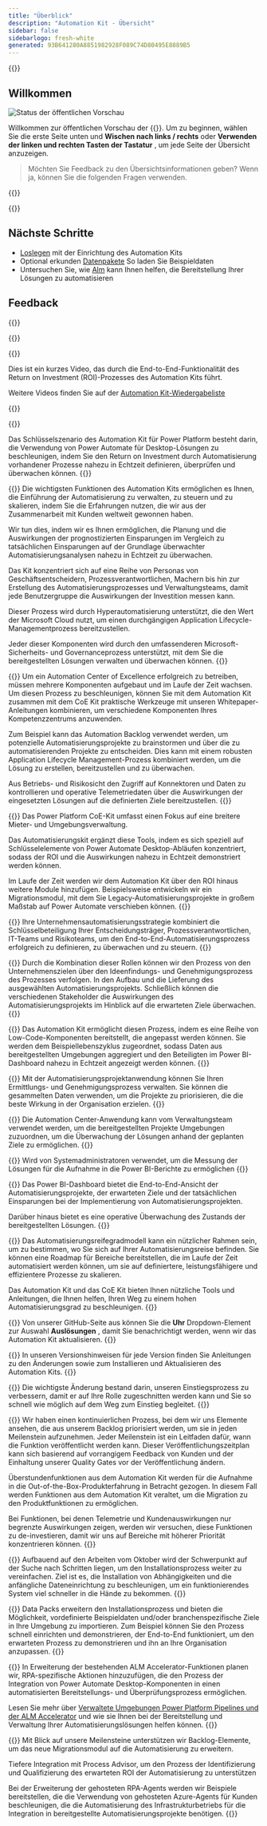 ```yaml
---
title: "Überblick"
description: "Automation Kit - Übersicht"
sidebar: false
sidebarlogo: fresh-white
generated: 93B641280A8851982928F089C74D80495E8889B5
---
```


<div class="optional">

{{<toc>}}

## Willkommen

![Status der öffentlichen Vorschau](/images/illustrations/status-public-preview.svg)

Willkommen zur öffentlichen Vorschau der {{<product-name>}}. Um zu beginnen, wählen Sie die erste Seite unten und **Wischen nach links / rechts** oder **Verwenden der linken und rechten Tasten der Tastatur** , um jede Seite der Übersicht anzuzeigen.

> Möchten Sie Feedback zu den Übersichtsinformationen geben? Wenn ja, können Sie die folgenden Fragen verwenden.

</div>

{{<presentation slides="0,1,2,3,4,5,6,7,8,9,10,11,12,13,14,15,16,17,18,19,20">}}

<div class="optional">

{{<presentationStyles>}}

## Nächste Schritte

- [Loslegen](/de/get-started) mit der Einrichtung des Automation Kits
- Optional erkunden [Datenpakete](/de/features/datapacks) So laden Sie Beispieldaten
- Untersuchen Sie, wie [Alm](/de/features/alm) kann Ihnen helfen, die Bereitstellung Ihrer Lösungen zu automatisieren

## Feedback

{{<questions name="/content/de/overview.json" completed="Vielen Dank für Ihr Feedback" showNavigationButtons="false" locale="de">}}

</div>

{{<slideStyles>}}

{{<slide id="slide0" audio="" description="Overview Video" video="VNC0PWBTRwA">}}

Dies ist ein kurzes Video, das durch die End-to-End-Funktionalität des Return on Investment (ROI)-Prozesses des Automation Kits führt.

Weitere Videos finden Sie auf der [Automation Kit-Wiedergabeliste](https://www.youtube.com/playlist?list=PLi9EhCY4z99VlRg4j7D1Or6XfXbUcEWZy)

{{</slide>}}

{{<slide  id="slide1" audio="overview/Slide01.mp3" description="Automation Kit Overview" image="overview/Slide01.SVG" >}}

Das Schlüsselszenario des Automation Kit für Power Platform besteht darin, die Verwendung von Power Automate für Desktop-Lösungen zu beschleunigen, indem Sie den Return on Investment durch Automatisierung vorhandener Prozesse nahezu in Echtzeit definieren, überprüfen und überwachen können.
{{</slide>}}

{{<slide  id="slide2" audio="overview/Slide02.mp3" description="Automation Kit Features" image="overview/Slide02.SVG" >}}
Die wichtigsten Funktionen des Automation Kits ermöglichen es Ihnen, die Einführung der Automatisierung zu verwalten, zu steuern und zu skalieren, indem Sie die Erfahrungen nutzen, die wir aus der Zusammenarbeit mit Kunden weltweit gewonnen haben.

Wir tun dies, indem wir es Ihnen ermöglichen, die Planung und die Auswirkungen der prognostizierten Einsparungen im Vergleich zu tatsächlichen Einsparungen auf der Grundlage überwachter Automatisierungsanalysen nahezu in Echtzeit zu überwachen.

Das Kit konzentriert sich auf eine Reihe von Personas von Geschäftsentscheidern, Prozessverantwortlichen, Machern bis hin zur Erstellung des Automatisierungsprozesses und Verwaltungsteams, damit jede Benutzergruppe die Auswirkungen der Investition messen kann.

Dieser Prozess wird durch Hyperautomatisierung unterstützt, die den Wert der Microsoft Cloud nutzt, um einen durchgängigen Application Lifecycle-Managementprozess bereitzustellen.

Jeder dieser Komponenten wird durch den umfassenderen Microsoft-Sicherheits- und Governanceprozess unterstützt, mit dem Sie die bereitgestellten Lösungen verwalten und überwachen können.
{{</slide>}}

{{<slide  id="slide3" audio="overview/Slide03.mp3" description="Automation Center of Excellence Overview" image="overview/Slide03.SVG" >}}
Um ein Automation Center of Excellence erfolgreich zu betreiben, müssen mehrere Komponenten aufgebaut und im Laufe der Zeit wachsen. Um diesen Prozess zu beschleunigen, können Sie mit dem Automation Kit zusammen mit dem CoE Kit praktische Werkzeuge mit unseren Whitepaper-Anleitungen kombinieren, um verschiedene Komponenten Ihres Kompetenzzentrums anzuwenden.

Zum Beispiel kann das Automation Backlog verwendet werden, um potenzielle Automatisierungsprojekte zu brainstormen und über die zu automatisierenden Projekte zu entscheiden. Dies kann mit einem robusten Application Lifecycle Management-Prozess kombiniert werden, um die Lösung zu erstellen, bereitzustellen und zu überwachen.

Aus Betriebs- und Risikosicht den Zugriff auf Konnektoren und Daten zu kontrollieren und operative Telemetriedaten über die Auswirkungen der eingesetzten Lösungen auf die definierten Ziele bereitzustellen.
{{</slide>}}

{{<slide  id="slide4" audio="overview/Slide04.mp3" description="Automation Kit vs CoE Kit" image="overview/Slide04.SVG" >}}
Das Power Platform CoE-Kit umfasst einen Fokus auf eine breitere Mieter- und Umgebungsverwaltung.

Das Automatisierungskit ergänzt diese Tools, indem es sich speziell auf Schlüsselelemente von Power Automate Desktop-Abläufen konzentriert, sodass der ROI und die Auswirkungen nahezu in Echtzeit demonstriert werden können.

Im Laufe der Zeit werden wir dem Automation Kit über den ROI hinaus weitere Module hinzufügen. Beispielsweise entwickeln wir ein Migrationsmodul, mit dem Sie Legacy-Automatisierungsprojekte in großem Maßstab auf Power Automate verschieben können.
{{</slide>}}

{{<slide  id="slide5" audio="overview/Slide05.mp3" description="Corporate Automation Strategy" image="overview/Slide05.SVG" >}}
Ihre Unternehmensautomatisierungsstrategie kombiniert die Schlüsselbeteiligung Ihrer Entscheidungsträger, Prozessverantwortlichen, IT-Teams und Risikoteams, um den End-to-End-Automatisierungsprozess erfolgreich zu definieren, zu überwachen und zu steuern.
{{</slide>}}

{{<slide  id="slide6" audio="overview/Slide06.mp3" description="Corporate Automation Strategy" image="overview/Slide06.SVG" >}}
Durch die Kombination dieser Rollen können wir den Prozess von den Unternehmenszielen über den Ideenfindungs- und Genehmigungsprozess des Prozesses verfolgen. In den Aufbau und die Lieferung des ausgewählten Automatisierungsprojekts. Schließlich können die verschiedenen Stakeholder die Auswirkungen des Automatisierungsprojekts im Hinblick auf die erwarteten Ziele überwachen.
{{</slide>}}

{{<slide  id="slide7" audio="overview/Slide07.mp3" description="Leveraging Automation Kit" image="overview/Slide07.SVG" >}}
Das Automation Kit ermöglicht diesen Prozess, indem es eine Reihe von Low-Code-Komponenten bereitstellt, die angepasst werden können. Sie werden dem Beispiellebenszyklus zugeordnet, sodass Daten aus bereitgestellten Umgebungen aggregiert und den Beteiligten im Power BI-Dashboard nahezu in Echtzeit angezeigt werden können.
{{</slide>}}

{{<slide  id="slide8" audio="overview/Slide08.mp3" description="Automation Projects" image="overview/Slide08.SVG" >}}
Mit der Automatisierungsprojektanwendung können Sie Ihren Ermittlungs- und Genehmigungsprozess verwalten. Sie können die gesammelten Daten verwenden, um die Projekte zu priorisieren, die die beste Wirkung in der Organisation erzielen.
{{</slide>}}

{{<slide  id="slide9" audio="overview/Slide09.mp3" description="Automation Center" image="overview/Slide09.SVG" >}}
Die Automation Center-Anwendung kann vom Verwaltungsteam verwendet werden, um die bereitgestellten Projekte Umgebungen zuzuordnen, um die Überwachung der Lösungen anhand der geplanten Ziele zu ermöglichen.
{{</slide>}}

{{<slide  id="slide10" audio="overview/Slide10.mp3" description="Automation Solution Manager" image="overview/Slide10.SVG" >}}
Wird von Systemadministratoren verwendet, um die Messung der Lösungen für die Aufnahme in die Power BI-Berichte zu ermöglichen
{{</slide>}}

{{<slide  id="slide11" audio="overview/Slide11.mp3" description="Power BI Dashboard" image="overview/Slide11.SVG" >}}
Das Power BI-Dashboard bietet die End-to-End-Ansicht der Automatisierungsprojekte, der erwarteten Ziele und der tatsächlichen Einsparungen bei der Implementierung von Automatisierungsprojekten.

Darüber hinaus bietet es eine operative Überwachung des Zustands der bereitgestellten Lösungen.
{{</slide>}}

{{<slide  id="slide12" audio="overview/Slide12.mp3" description="Automation Maturity Model" image="overview/Slide12.SVG" >}}
Das Automatisierungsreifegradmodell kann ein nützlicher Rahmen sein, um zu bestimmen, wo Sie sich auf Ihrer Automatisierungsreise befinden. Sie können eine Roadmap für Bereiche bereitstellen, die im Laufe der Zeit automatisiert werden können, um sie auf definiertere, leistungsfähigere und effizientere Prozesse zu skalieren.

Das Automation Kit und das CoE Kit bieten Ihnen nützliche Tools und Anleitungen, die Ihnen helfen, Ihren Weg zu einem hohen Automatisierungsgrad zu beschleunigen.
{{</slide>}}

{{<slide  id="slide13" audio="overview/Slide13.mp3" description="Monitor Automation Kit Releases" image="overview/Slide13.SVG" >}}
Von unserer GitHub-Seite aus können Sie die **Uhr** Dropdown-Element zur Auswahl **Auslösungen** , damit Sie benachrichtigt werden, wenn wir das Automation Kit aktualisieren.
{{</slide>}}

{{<slide  id="slide14" audio="overview/Slide14.mp3" description="Automation Kit Release" image="overview/Slide14-Nov2022.SVG" >}}
In unseren Versionshinweisen für jede Version finden Sie Anleitungen zu den Änderungen sowie zum Installieren und Aktualisieren des Automation Kits.
{{</slide>}}

{{<slide  id="slide15" audio="overview/Slide15.mp3" description="Automation Kit Getting Started" image="overview/Slide15.SVG" >}}
Die wichtigste Änderung bestand darin, unseren Einstiegsprozess zu verbessern, damit er auf Ihre Rolle zugeschnitten werden kann und Sie so schnell wie möglich auf dem Weg zum Einstieg begleitet.
{{</slide>}}

{{<slide  id="slide16" audio="overview/Slide16.mp3" description="What's Next" image="overview/Slide16.SVG" >}}
Wir haben einen kontinuierlichen Prozess, bei dem wir uns Elemente ansehen, die aus unserem Backlog priorisiert werden, um sie in jeden Meilenstein aufzunehmen. Jeder Meilenstein ist ein Leitfaden dafür, wann die Funktion veröffentlicht werden kann. Dieser Veröffentlichungszeitplan kann sich basierend auf vorrangigem Feedback von Kunden und der Einhaltung unserer Quality Gates vor der Veröffentlichung ändern.

Überstundenfunktionen aus dem Automation Kit werden für die Aufnahme in die Out-of-the-Box-Produkterfahrung in Betracht gezogen. In diesem Fall werden Funktionen aus dem Automation Kit veraltet, um die Migration zu den Produktfunktionen zu ermöglichen.

Bei Funktionen, bei denen Telemetrie und Kundenauswirkungen nur begrenzte Auswirkungen zeigen, werden wir versuchen, diese Funktionen zu de-investieren, damit wir uns auf Bereiche mit höherer Priorität konzentrieren können.
{{</slide>}}

{{<slide  id="slide17" audio="overview/Slide17.mp3" description="Simplifying the Install Process" image="overview/Slide17.SVG" >}}
Aufbauend auf den Arbeiten vom Oktober wird der Schwerpunkt auf der Suche nach Schritten liegen, um den Installationsprozess weiter zu vereinfachen. Ziel ist es, die Installation von Abhängigkeiten und die anfängliche Dateneinrichtung zu beschleunigen, um ein funktionierendes System viel schneller in die Hände zu bekommen.
{{</slide>}}

{{<slide  id="slide18" audio="overview/Slide18.mp3" description="Sample Data" image="overview/Slide18.SVG" >}}
Data Packs erweitern den Installationsprozess und bieten die Möglichkeit, vordefinierte Beispieldaten und/oder branchenspezifische Ziele in Ihre Umgebung zu importieren. Zum Beispiel können Sie den Prozess schnell einrichten und demonstrieren, der End-to-End funktioniert, um den erwarteten Prozess zu demonstrieren und ihn an Ihre Organisation anzupassen.
{{</slide>}}

{{<slide  id="slide19" audio="overview/Slide19.mp3" description="End to end ALM" image="overview/Slide19.SVG" >}}
In Erweiterung der bestehenden ALM Accelerator-Funktionen planen wir, RPA-spezifische Aktionen hinzuzufügen, die den Prozess der Integration von Power Automate Desktop-Komponenten in einen automatisierten Bereitstellungs- und Überprüfungsprozess ermöglichen.

Lesen Sie mehr über [Verwaltete Umgebungen Power Platform Pipelines und der ALM Accelerator](/de/features/alm) und wie sie Ihnen bei der Bereitstellung und Verwaltung Ihrer Automatisierungslösungen helfen können.
{{</slide>}}

{{<slide  id="slide20" audio="overview/Slide20.mp3" description="Futures" image="overview/Slide20.SVG" >}}
Mit Blick auf unsere Meilensteine unterstützen wir Backlog-Elemente, um das neue Migrationsmodul auf die Automatisierung zu erweitern.

Tiefere Integration mit Process Advisor, um den Prozess der Identifizierung und Qualifizierung des erwarteten ROI der Automatisierung zu unterstützen

Bei der Erweiterung der gehosteten RPA-Agents werden wir Beispiele bereitstellen, die die Verwendung von gehosteten Azure-Agents für Kunden beschleunigen, die die Automatisierung des Infrastrukturbetriebs für die Integration in bereitgestellte Automatisierungsprojekte benötigen.
{{</slide>}}
